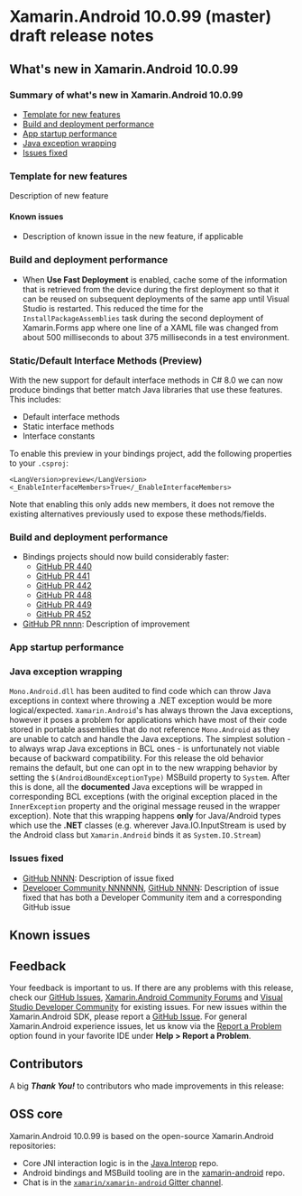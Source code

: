 # Xamarin.Android 10.0.99 (master) draft release notes

## What's new in Xamarin.Android 10.0.99

### Summary of what's new in Xamarin.Android 10.0.99

  * [Template for new features](#template-for-new-features)
  * [Build and deployment performance](#build-and-deployment-performance)
  * [App startup performance](#app-startup-performance)
  * [Java exception wrapping](#java-exception-wrapping)
  * [Issues fixed](#issues-fixed)

### Template for new features

Description of new feature

#### Known issues

  * Description of known issue in the new feature, if applicable

### Build and deployment performance

  * When **Use Fast Deployment** is enabled, cache some of the information
    that is retrieved from the device during the first deployment so that it can
    be reused on subsequent deployments of the same app until Visual Studio is
    restarted.  This reduced the time for the `InstallPackageAssemblies` task
    during the second deployment of Xamarin.Forms app where one line of a XAML
    file was changed from about 500 milliseconds to about 375 milliseconds in a
    test environment.

### Static/Default Interface Methods (Preview)

With the new support for default interface methods in C# 8.0 we can now produce bindings that better match Java libraries 
that use these features.  This includes:

* Default interface methods
* Static interface methods
* Interface constants

To enable this preview in your bindings project, add the following properties to your `.csproj`:

```
<LangVersion>preview</LangVersion>
<_EnableInterfaceMembers>True</_EnableInterfaceMembers>
```

Note that enabling this only adds new members, it does not remove the existing alternatives previously used to expose
these methods/fields.


### Build and deployment performance

  * Bindings projects should now build considerably faster:
    * [GitHub PR 440](https://github.com/xamarin/java.interop/pull/440)
    * [GitHub PR 441](https://github.com/xamarin/java.interop/pull/441)
    * [GitHub PR 442](https://github.com/xamarin/java.interop/pull/442)
    * [GitHub PR 448](https://github.com/xamarin/java.interop/pull/448)
    * [GitHub PR 449](https://github.com/xamarin/java.interop/pull/449)
    * [GitHub PR 452](https://github.com/xamarin/java.interop/pull/452)
  * [GitHub PR nnnn](https://github.com/xamarin/xamarin-android/pull/nnnn):
    Description of improvement

### App startup performance

### Java exception wrapping

`Mono.Android.dll` has been audited to find code which can throw Java exceptions in context where throwing a .NET exception
would be more logical/expected. `Xamarin.Android`'s has always thrown the Java exceptions, however it poses a problem for
applications which have most of their code stored in portable assemblies that do not reference `Mono.Android` as they are unable
to catch and handle the Java exceptions. The simplest solution - to always wrap Java exceptions in BCL ones - is unfortunately
not viable because of backward compatibility. For this release the old behavior remains the default, but one can opt in to the
new wrapping behavior by setting the `$(AndroidBoundExceptionType)` MSBuild property to `System`. After this is done, all the
**documented** Java exceptions will be wrapped in corresponding BCL exceptions (with the original exception placed in the
`InnerException` property and the original message reused in the wrapper exception).
Note that this wrapping happens **only** for Java/Android types which use the **.NET** classes (e.g. wherever Java.IO.InputStream
is used by the Android class but `Xamarin.Android` binds it as `System.IO.Stream`) 

### Issues fixed

  * [GitHub NNNN](https://github.com/xamarin/xamarin-android/issues/NNNN):
    Description of issue fixed
  * [Developer Community NNNNNN](https://developercommunity.visualstudio.com/content/problem/NNNNNN/title-of-issue-fixed.html),
    [GitHub NNNN](https://github.com/xamarin/xamarin-android/issues/NNNN):
    Description of issue fixed that has both a Developer Community item and a corresponding GitHub issue

## Known issues

## Feedback

Your feedback is important to us.  If there are any problems with this release, check our [GitHub Issues](https://github.com/xamarin/xamarin-android/issues), [Xamarin.Android Community Forums](https://forums.xamarin.com/categories/android) and [Visual Studio Developer Community](https://developercommunity.visualstudio.com/) for existing issues.  For new issues within the Xamarin.Android SDK, please report a [GitHub Issue](https://github.com/xamarin/xamarin-android/issues/new).  For general Xamarin.Android experience issues, let us know via the [Report a Problem](https://docs.microsoft.com/visualstudio/ide/how-to-report-a-problem-with-visual-studio) option found in your favorite IDE under **Help &gt; Report a Problem**.

## Contributors

A big ***Thank You!*** to contributors who made improvements in this release:

## OSS core

Xamarin.Android 10.0.99 is based on the open-source Xamarin.Android repositories:

  * Core JNI interaction logic is in the [Java.Interop](https://github.com/xamarin/Java.Interop/tree/master) repo.
  * Android bindings and MSBuild tooling are in the [xamarin-android](https://github.com/xamarin/xamarin-android/tree/master) repo.
  * Chat is in the [`xamarin/xamarin-android` Gitter channel](https://gitter.im/xamarin/xamarin-android).

